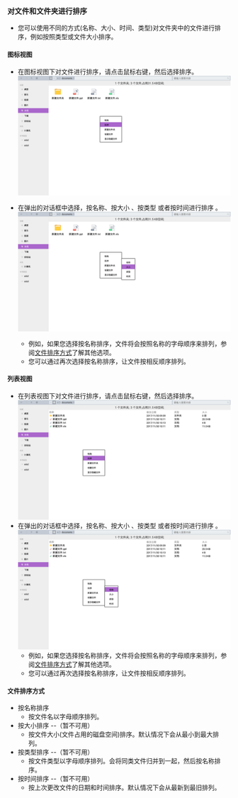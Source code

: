 ### 对文件和文件夹进行排序
   - 您可以使用不同的方式(名称、大小、时间、类型)对文件夹中的文件进行排序，例如按照类型或文件大小排序。

#### 图标视图
   - 在图标视图下对文件进行排序，请点击鼠标右键，然后选择排序。  
![](../pic/soft/filemanager/sort.png)

   - 在弹出的对话框中选择，按名称、按大小 、按类型 或者按时间进行排序 。  
![](../pic/soft/filemanager/sort_option.png)

      - 例如，如果您选择按名称排序，文件将会按照名称的字母顺序来排列，参阅[文件排序方式](#文件排序方式)了解其他选项。
      - 您可以通过再次选择按名称排序，让文件按相反顺序排列。

#### 列表视图
   - 在列表视图下对文件进行排序，请点击鼠标右键，然后选择排序。
![](../pic/soft/filemanager/listsort.png)
   - 在弹出的对话框中选择，按名称、按大小 、按类型 或者按时间进行排序 。
![](../pic/soft/filemanager/listsort_option.png)
      - 例如，如果您选择按名称排序，文件将会按照名称的字母顺序来排列，参阅[文件排序方式](#文件排序方式)了解其他选项。
      - 您可以通过再次选择按名称排序，让文件按相反顺序排列。 

#### 文件排序方式
   - 按名称排序
      - 按文件名以字母顺序排列。
   - 按大小排序 --（暂不可用）
      - 按文件大小(文件占用的磁盘空间)排序。默认情况下会从最小到最大排列。
   - 按类型排序 --（暂不可用）
      - 按文件类型以字母顺序排列。会将同类文件归并到一起，然后按名称排序。
   - 按时间排序 --（暂不可用）
      - 按上次更改文件的日期和时间排序。默认情况下会从最新到最旧排列。
